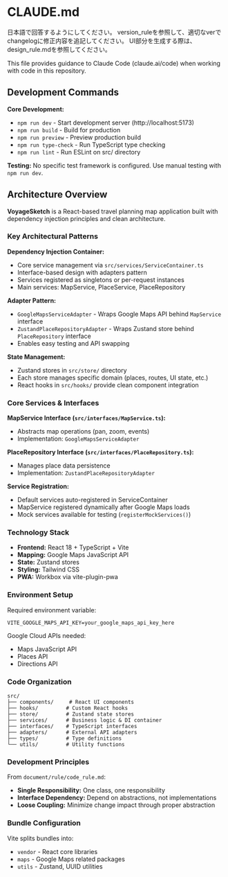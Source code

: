 # CLAUDE.md
日本語で回答するようにしてください。
version_ruleを参照して、適切なverでchangelogに修正内容を追記してください。
UI部分を生成する際は、design_rule.mdを参照してください。


This file provides guidance to Claude Code (claude.ai/code) when working with code in this repository.

## Development Commands

**Core Development:**
- `npm run dev` - Start development server (http://localhost:5173)
- `npm run build` - Build for production
- `npm run preview` - Preview production build
- `npm run type-check` - Run TypeScript type checking
- `npm run lint` - Run ESLint on src/ directory

**Testing:**
No specific test framework is configured. Use manual testing with `npm run dev`.

## Architecture Overview

**VoyageSketch** is a React-based travel planning map application built with dependency injection principles and clean architecture.

### Key Architectural Patterns

**Dependency Injection Container:**
- Core service management via `src/services/ServiceContainer.ts`
- Interface-based design with adapters pattern
- Services registered as singletons or per-request instances
- Main services: MapService, PlaceService, PlaceRepository

**Adapter Pattern:**
- `GoogleMapsServiceAdapter` - Wraps Google Maps API behind `MapService` interface
- `ZustandPlaceRepositoryAdapter` - Wraps Zustand store behind `PlaceRepository` interface
- Enables easy testing and API swapping

**State Management:**
- Zustand stores in `src/store/` directory
- Each store manages specific domain (places, routes, UI state, etc.)
- React hooks in `src/hooks/` provide clean component integration

### Core Services & Interfaces

**MapService Interface (`src/interfaces/MapService.ts`):**
- Abstracts map operations (pan, zoom, events)
- Implementation: `GoogleMapsServiceAdapter`

**PlaceRepository Interface (`src/interfaces/PlaceRepository.ts`):**  
- Manages place data persistence
- Implementation: `ZustandPlaceRepositoryAdapter`

**Service Registration:**
- Default services auto-registered in ServiceContainer
- MapService registered dynamically after Google Maps loads
- Mock services available for testing (`registerMockServices()`)

### Technology Stack

- **Frontend:** React 18 + TypeScript + Vite
- **Mapping:** Google Maps JavaScript API
- **State:** Zustand stores
- **Styling:** Tailwind CSS
- **PWA:** Workbox via vite-plugin-pwa

### Environment Setup

Required environment variable:
```
VITE_GOOGLE_MAPS_API_KEY=your_google_maps_api_key_here
```

Google Cloud APIs needed:
- Maps JavaScript API
- Places API  
- Directions API

### Code Organization

```
src/
├── components/     # React UI components
├── hooks/         # Custom React hooks
├── store/         # Zustand state stores  
├── services/      # Business logic & DI container
├── interfaces/    # TypeScript interfaces
├── adapters/      # External API adapters
├── types/         # Type definitions
└── utils/         # Utility functions
```

### Development Principles

From `document/rule/code_rule.md`:
- **Single Responsibility:** One class, one responsibility
- **Interface Dependency:** Depend on abstractions, not implementations
- **Loose Coupling:** Minimize change impact through proper abstraction

### Bundle Configuration

Vite splits bundles into:
- `vendor` - React core libraries
- `maps` - Google Maps related packages  
- `utils` - Zustand, UUID utilities